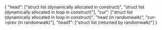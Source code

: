 {
  "head": ["struct list (dynamically allocated in construct)", "struct list (dynamically allocated in loop in construct)"],
  "cur": ["struct list (dynamically allocated in loop in construct)", "head (in randomwalk)", "cur->prev (in randomwalk)"],
  "head1": ["struct list (returned by randomwalk)"]
}
